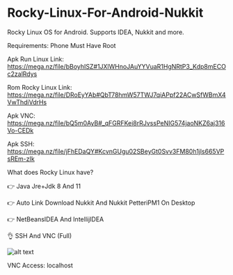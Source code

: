 # Rocky-Linux-For-Android-Nukkit
Rocky Linux OS for Android. Supports IDEA, Nukkit and more.

Requirements: Phone Must Have Root

Apk Run Linux Link: https://mega.nz/file/bBoyhISZ#1JXlWHnoJAuYYVuaR1HgNRtP3_Kdp8mECOc2zalRdys

Rom Rocky Linux Link: https://mega.nz/file/DRoEyYAb#QbT78hmW57TWJ7qiAPpf22ACwSfWBmX4VwThdiVdrHs

Apk VNC: https://mega.nz/file/bQ5m0AyB#_qFGRFKei8rRJvssPeNIG574jaoNKZ6aj316Vo-CEDk

Apk SSH: https://mega.nz/file/jFhEDaQY#KcvnGUgu02SBeyGt0Svv3FM80h1jls665VPsREm-zIk

What does Rocky Linux have?

👉 Java Jre+Jdk 8 And 11

👉 Auto Link Download Nukkit And Nukkit PetteriPM1 On Desktop

👉 NetBeansIDEA And IntellijIDEA

👌 SSH And VNC (Full)

![alt text](https://i.ibb.co/qmX2hw2/Screenshot-20211212-050544-VNC-Viewer.png)

VNC Access: localhost
